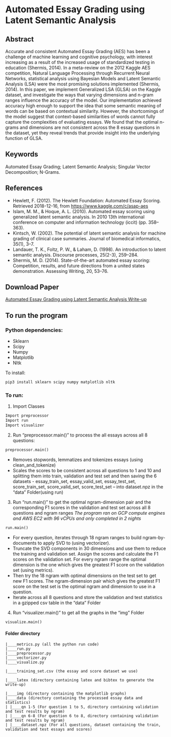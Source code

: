 # Automated Essay Grading using Latent Semantic Analysis

## Abstract

Accurate and consistent Automated Essay Grading (AES) has been a challenge of machine learning and cognitive psychology, 
with interest increasing as a result of the increased usage of standardized testing in education (Shermis, 2014). 
In a meta-review on the 2012 Kaggle AES competition, Natural Language Processing through Recurrent Neural Networks, 
statistical analysis using Bayesian Models and Latent Semantic Analysis (LSA) were the most promising solutions 
implemented (Shermis, 2014). In this paper, we implement Generalized LSA (GLSA) on the Kaggle dataset, 
and investigate the ways that varying dimensions and n-gram ranges influence the accuracy of the model. 
Our implementation achieved accuracy high enough to support the idea that some semantic meaning of words 
can be based on contextual similarity. However, the shortcomings of the model suggest that context-based similarities 
of words cannot fully capture the complexities of evaluating essays. We found that the optimal n-grams and dimensions 
are not consistent across the 8 essay questions in the dataset, yet they reveal trends that provide insight into the 
underlying function of GLSA.

## Keywords
Automated Essay Grading; Latent Semantic Analysis; Singular Vector Decomposition; N-Grams.

## References
* Hewlett, F. (2012). The Hewlett Foundation: Automated Essay Scoring. Retrieved 2018-12-16, from https://www.kaggle.com/c/asap-aes
* Islam, M. M., & Hoque, A. L. (2010). Automated essay scoring using generalized latent semantic analysis. In 2010 13th international conference on computer and information technology (iccit) (pp. 358–363).
* Kintsch, W. (2002). The potential of latent semantic analysis for machine grading of clinical case summaries. Journal of biomedical informatics, 35(1), 3–7.
* Landauer, T. K., Foltz, P. W., & Laham, D. (1998). An introduction to latent semantic analysis. Discourse processes, 25(2-3), 259–284.
* Shermis, M. D. (2014). State-of-the-art automated essay scoring: Competition, results, and future directions from a united states demonstration. Assessing Writing, 20, 53–76.

## Download Paper
[Automated Essay Grading using Latent Semantic Analysis Write-up](AES_paper.pdf)

## To run the program

### Python dependencies:

* Sklearn
* Scipy
* Numpy
* Matplotlib
* Nltk

To install:

```python
pip3 install sklearn scipy numpy matplotlib nltk
```
### To run:

1. Import Classes

```python
Import preprocessor
Import run
Import visualizer
```

2.	Run “preprocessor.main()” to process the all essays across all 8 questions:
```python
preprocessor.main()
```
*	Removes stopwords, lemmatizes and tokenizes essays (using clean_and_tokenize)
*	Scales the scores to be consistent across all questions to 1 and 10 and splitting them into train, validation and test set and then saving the 6 datasets - essay_train_set, essay_valid_set, essay_test_set, score_train_set, score_valid_set, score_test_set – into dataset.npz in the “data” Folder(using run)

3.	Run “run.main()” to get the optimal ngram-dimension pair and the corresponding F1 scores in the validation and test set across all 8 questions and ngram ranges
*The program ran on GCP compute engines and AWS EC2 with 96 vCPUs and only completed in 2 nights*
```python
run.main()
```
*	For every question, iterates through 18 ngram ranges to build ngram-by-documents to apply SVD to (using vectorizer).
*	Truncate the SVD components in 30 dimensions and use them to reduce the training and validation set. Assign the scores and calculate the F1 scores on the validation set. For every ngram range the optimal dimension is the one which gives the greatest F1 score on the validation set (using metrics).
*	Then try the 18 ngram with optimal dimensions on the test set to get new F1 scores. The ngram-dimension pair which gives the greatest F1 score on the test set is the optimal ngram and dimension to use in a question. 
*	Iterate across all 8 questions and store the validation and test statistics in a gzipped csv table in the “data” Folder

4.	Run “visualizer.main()” to get all the graphs in the “img” Folder
```python
visualize.main()
```

#### Folder directory

```
|____metrics.py (all the python run code)
|____run.py
|____preprocessor.py
|____vectorizer.py
|____visualize.py

|____training_set.csv (the essay and score dataset we use)

|____latex (directory containing latex and bibtex to generate the write-up)

|____img (directory containing the matplotlib graphs)
|____data (directory containing the processed essay data and statistics)
| |____qn 1-5 (For question 1 to 5, directory containing validation and test results by ngram)
| |____qn 6-8 (For question 6 to 8, directory containing validation and test results by ngram)
| |____dataset.npz (For all questions, dataset containing the train, validation and test essays and scores)
```
